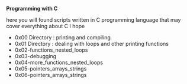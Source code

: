 **Programming with C**    

here you will found scripts written in C programming language that may cover everything about C I hope
* 0x00 Directory : printing and compiling
* 0x01 Directory : dealing with loops and other printing functions
* 0x02-functions_nested_loops
* 0x03-debugging
* 0x04-more_functions_nested_loops
* 0x05-pointers_arrays_strings
* 0x06-pointers_arrays_strings
